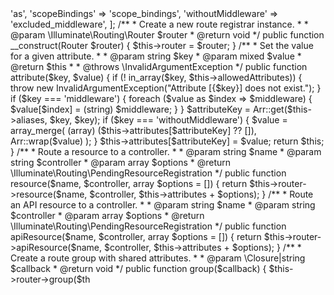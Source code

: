 <?php

namespace Illuminate\Routing;

use BadMethodCallException;
use Closure;
use Illuminate\Support\Arr;
use Illuminate\Support\Reflector;
use InvalidArgumentException;

/**
 * @method \Illuminate\Routing\Route get(string $uri, \Closure|array|string|null $action = null)
 * @method \Illuminate\Routing\Route post(string $uri, \Closure|array|string|null $action = null)
 * @method \Illuminate\Routing\Route put(string $uri, \Closure|array|string|null $action = null)
 * @method \Illuminate\Routing\Route delete(string $uri, \Closure|array|string|null $action = null)
 * @method \Illuminate\Routing\Route patch(string $uri, \Closure|array|string|null $action = null)
 * @method \Illuminate\Routing\Route options(string $uri, \Closure|array|string|null $action = null)
 * @method \Illuminate\Routing\Route any(string $uri, \Closure|array|string|null $action = null)
 * @method \Illuminate\Routing\RouteRegistrar as(string $value)
 * @method \Illuminate\Routing\RouteRegistrar controller(string $controller)
 * @method \Illuminate\Routing\RouteRegistrar domain(string $value)
 * @method \Illuminate\Routing\RouteRegistrar middleware(array|string|null $middleware)
 * @method \Illuminate\Routing\RouteRegistrar name(string $value)
 * @method \Illuminate\Routing\RouteRegistrar namespace(string|null $value)
 * @method \Illuminate\Routing\RouteRegistrar prefix(string  $prefix)
 * @method \Illuminate\Routing\RouteRegistrar scopeBindings()
 * @method \Illuminate\Routing\RouteRegistrar where(array  $where)
 * @method \Illuminate\Routing\RouteRegistrar withoutMiddleware(array|string  $middleware)
 */
class RouteRegistrar
{
    /**
     * The router instance.
     *
     * @var \Illuminate\Routing\Router
     */
    protected $router;

    /**
     * The attributes to pass on to the router.
     *
     * @var array
     */
    protected $attributes = [];

    /**
     * The methods to dynamically pass through to the router.
     *
     * @var string[]
     */
    protected $passthru = [
        'get', 'post', 'put', 'patch', 'delete', 'options', 'any',
    ];

    /**
     * The attributes that can be set through this class.
     *
     * @var string[]
     */
    protected $allowedAttributes = [
        'as',
        'controller',
        'domain',
        'middleware',
        'name',
        'namespace',
        'prefix',
        'scopeBindings',
        'where',
        'withoutMiddleware',
    ];

    /**
     * The attributes that are aliased.
     *
     * @var array
     */
    protected $aliases = [
        'name' => 'as',
        'scopeBindings' => 'scope_bindings',
        'withoutMiddleware' => 'excluded_middleware',
    ];

    /**
     * Create a new route registrar instance.
     *
     * @param  \Illuminate\Routing\Router  $router
     * @return void
     */
    public function __construct(Router $router)
    {
        $this->router = $router;
    }

    /**
     * Set the value for a given attribute.
     *
     * @param  string  $key
     * @param  mixed  $value
     * @return $this
     *
     * @throws \InvalidArgumentException
     */
    public function attribute($key, $value)
    {
        if (! in_array($key, $this->allowedAttributes)) {
            throw new InvalidArgumentException("Attribute [{$key}] does not exist.");
        }

        if ($key === 'middleware') {
            foreach ($value as $index => $middleware) {
                $value[$index] = (string) $middleware;
            }
        }

        $attributeKey = Arr::get($this->aliases, $key, $key);

        if ($key === 'withoutMiddleware') {
            $value = array_merge(
                (array) ($this->attributes[$attributeKey] ?? []), Arr::wrap($value)
            );
        }

        $this->attributes[$attributeKey] = $value;

        return $this;
    }

    /**
     * Route a resource to a controller.
     *
     * @param  string  $name
     * @param  string  $controller
     * @param  array  $options
     * @return \Illuminate\Routing\PendingResourceRegistration
     */
    public function resource($name, $controller, array $options = [])
    {
        return $this->router->resource($name, $controller, $this->attributes + $options);
    }

    /**
     * Route an API resource to a controller.
     *
     * @param  string  $name
     * @param  string  $controller
     * @param  array  $options
     * @return \Illuminate\Routing\PendingResourceRegistration
     */
    public function apiResource($name, $controller, array $options = [])
    {
        return $this->router->apiResource($name, $controller, $this->attributes + $options);
    }

    /**
     * Create a route group with shared attributes.
     *
     * @param  \Closure|string  $callback
     * @return void
     */
    public function group($callback)
    {
        $this->router->group($th